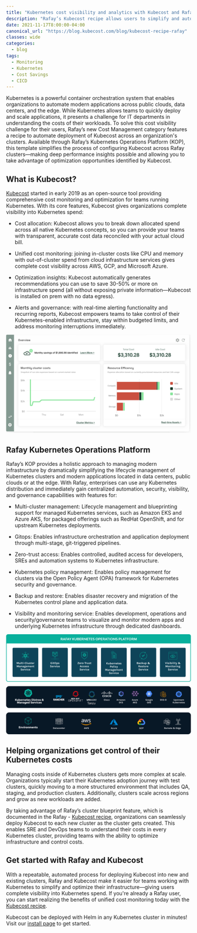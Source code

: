 ```yaml
---
title: "Kubernetes cost visibility and analytics with Kubecost and Rafay"
description: "Rafay’s Kubecost recipe allows users to simplify and automate deployment of Kubecost across new and existing clusters, giving teams powerful visibility into Kubernetes spend."
date: 2021-11-17T8:00:00-04:00
canonical_url: "https://blog.kubecost.com/blog/kubecost-recipe-rafay"
classes: wide
categories:
  - blog
tags:
  - Monitoring
  - Kubernetes
  - Cost Savings
  - CICD
---
```


Kubernetes is a powerful container orchestration system that enables organizations to automate modern applications across public clouds, data centers, and the edge. While Kubernetes allows teams to quickly deploy and scale applications, it presents a challenge for IT departments in understanding the costs of their workloads. To solve this cost visibility challenge for their users, Rafay’s new Cost Management category features a recipe to automate deployment of Kubecost across an organization's clusters. Available through Rafay’s Kubernetes Operations Platform (KOP), this template simplifies the process of configuring Kubecost across Rafay clusters—making deep performance insights possible and allowing you to take advantage of optimization opportunities identified by Kubecost.

## What is Kubecost?

[Kubecost](https://www.kubecost.com/) started in early 2019 as an open-source tool providing comprehensive cost monitoring and optimization for teams running Kubernetes. With its core features, Kubecost gives organizations complete visibility into Kubernetes spend:

* Cost allocation: Kubecost allows you to break down allocated spend across all native Kubernetes concepts, so you can provide your teams with transparent, accurate cost data reconciled with your actual cloud bill.

* Unified cost monitoring: joining in-cluster costs like CPU and memory with out-of-cluster spend from cloud infrastructure services gives complete cost visibility across AWS, GCP, and Microsoft Azure.

* Optimization insights: Kubecost automatically generates recommendations you can use to save 30-50% or more on infrastructure spend (all without exposing private information—Kubecost is installed on prem with no data egress).

* Alerts and governance: with real-time alerting functionality and recurring reports, Kubecost empowers teams to take control of their Kubernetes-enabled infrastructure, stay within budgeted limits, and address monitoring interruptions immediately.

![Kubecost overview page](/assets/images/rafay-kubecost-overview.png)

## Rafay Kubernetes Operations Platform

Rafay’s KOP provides a holistic approach to managing modern infrastructure by dramatically simplifying the lifecycle management of Kubernetes clusters and modern applications located in data centers, public clouds or at the edge. With Rafay, enterprises can use any Kubernetes distribution and immediately gain centralized automation, security, visibility, and governance capabilities with features for:

* Multi-cluster management: Lifecycle management and blueprinting support for managed Kubernetes services, such as Amazon EKS and Azure AKS, for packaged offerings such as RedHat OpenShift, and for upstream Kubernetes deployments. 

* Gitops: Enables infrastructure orchestration and application deployment through multi-stage, git-triggered pipelines.

* Zero-trust access: Enables controlled, audited access for developers, SREs and automation systems to Kubernetes infrastructure.

* Kubernetes policy management: Enables policy management for clusters via the Open Policy Agent (OPA) framework for Kubernetes security and governance.

* Backup and restore: Enables disaster recovery and migration of the Kubernetes control plane and application data.

* Visibility and monitoring service: Enables development, operations and security/governance teams to visualize and monitor modern apps and underlying Kubernetes infrastructure through dedicated dashboards.

![Rafay overview](/assets/images/rafay-rafay.png)

## Helping organizations get control of their Kubernetes costs

Managing costs inside of Kubernetes clusters gets more complex at scale. Organizations typically start their Kubernetes adoption journey with test clusters, quickly moving to a more structured environment that includes QA, staging, and production clusters. Additionally, clusters scale across regions and grow as new workloads are added. 

By taking advantage of Rafay’s cluster blueprint feature, which is documented in the Rafay - [Kubecost recipe](https://docs.rafay.co/recipes/cost/kubecost/), organizations can seamlessly deploy Kubecost to each new cluster as the cluster gets created. This enables SRE and DevOps teams to understand their costs in every Kubernetes cluster, providing teams with the ability to optimize infrastructure and control costs. 

## Get started with Rafay and Kubecost

With a repeatable, automated process for deploying Kubecost into new and existing clusters, Rafay and Kubecost make it easier for teams working with Kubernetes to simplify and optimize their infrastructure—giving users complete visibility into Kubernetes spend. If you're already a Rafay user, you can start realizing the benefits of unified cost monitoring today with the [Kubecost recipe](https://docs.rafay.co/recipes/cost/kubecost/).

Kubecost can be deployed with Helm in any Kubernetes cluster in minutes! Visit our [install page](https://www.kubecost.com/install) to get started.
